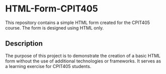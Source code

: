 # HTML-Form-CPIT405
This repository contains a simple HTML form created for the CPIT405 course. The form is designed using HTML only.

## Description
The purpose of this project is to demonstrate the creation of a basic HTML form without the use of additional technologies or frameworks. It serves as a learning exercise for CPIT405 students.
